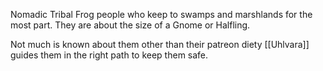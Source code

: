 Nomadic Tribal Frog people who keep to swamps and marshlands for the most part. They are about the size of a Gnome or Halfling.

Not much is known about them other than their patreon diety [[Uhlvara]] guides them in the right path to keep them safe.